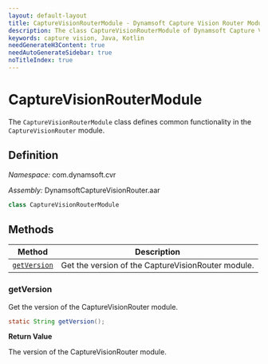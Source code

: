 ```yaml
---
layout: default-layout
title: CaptureVisionRouterModule - Dynamsoft Capture Vision Router Module Android Edition API Reference
description: The class CaptureVisionRouterModule of Dynamsoft Capture Vision Router Module represents the capture vision router module, which provides general functions for the capture vision module.
keywords: capture vision, Java, Kotlin
needGenerateH3Content: true
needAutoGenerateSidebar: true
noTitleIndex: true
---
```


# CaptureVisionRouterModule

The `CaptureVisionRouterModule` class defines common functionality in the `CaptureVisionRouter` module.

## Definition

*Namespace:* com.dynamsoft.cvr

*Assembly:* DynamsoftCaptureVisionRouter.aar

```java
class CaptureVisionRouterModule
```

## Methods

| Method | Description |
|------- |-------------|
| [`getVersion`](#getversion) | Get the version of the CaptureVisionRouter module. |

### getVersion

Get the version of the CaptureVisionRouter module.

```java
static String getVersion();
```

**Return Value**

The version of the CaptureVisionRouter module.

